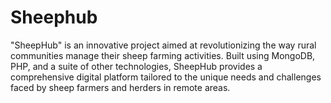 # Sheephub
"SheepHub" is an innovative project aimed at revolutionizing the way rural communities manage their sheep farming activities. Built using MongoDB, PHP, and a suite of other technologies, SheepHub provides a comprehensive digital platform tailored to the unique needs and challenges faced by sheep farmers and herders in remote areas.
